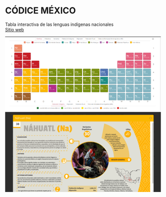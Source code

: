 # CÓDICE MÉXICO

Tabla interactiva de las lenguas indígenas nacionales  
[Sitio web](http://www.inpi.gob.mx/codicemexico/)

![](https://github.com/rigobertocanseco/codice-mexico/raw/master/Captura%20de%20pantalla%20de%202020-11-24%2012-54-18.png)
![](https://github.com/rigobertocanseco/codice-mexico/raw/master/Captura%20de%20pantalla%20de%202020-11-25%2000-14-02.png)
